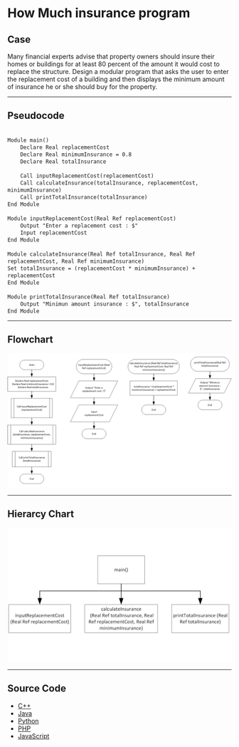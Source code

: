 # How Much insurance program

## Case

Many financial experts advise that property owners should insure their homes or buildings for at least 80 percent of the amount it would cost to replace the structure. Design a modular program that asks the user to enter the replacement cost of a building and then displays the minimum amount of insurance he or she should buy for the property.

<hr>

## Pseudocode

```

Module main()
    Declare Real replacementCost
    Declare Real minimumInsurance = 0.8
    Declare Real totalInsurance

    Call inputReplacementCost(replacementCost)
    Call calculateInsurance(totalInsurance, replacementCost, minimumInsurance)
    Call printTotalInsurance(totalInsurance)
End Module

Module inputReplacementCost(Real Ref replacementCost)
    Output "Enter a replacement cost : $"
    Input replacementCost
End Module

Module calculateInsurance(Real Ref totalInsurance, Real Ref replacementCost, Real Ref minimumInsurance)
Set totalInsurance = (replacementCost * minimumInsurance) + replacementCost
End Module

Module printTotalInsurance(Real Ref totalInsurance)
    Output "Minimun amount insurance : $", totalInsurance
End Module

```

<hr>

## Flowchart

<img src="howMuchInsuranceFlowchart.png"  >

<hr>

## Hierarcy Chart

<img src="howMuchInsuranceHierarchyChart.png"  >

<hr>

## Source Code

- [C++](howMuchInsurance.cpp)
- [Java](howMuchInsurance.java)
- [Python](howMuchInsurance.py)
- [PHP](howMuchInsurance.php)
- [JavaScript](howMuchInsurance.js)
